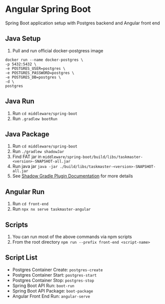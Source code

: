 # Angular Spring Boot

Spring Boot application setup with Postgres backend and Angular front end

## Java Setup

1. Pull and run official docker-postgress image

```
docker run --name docker-postgres \
-p 5432:5432 \
-e POSTGRES_USER=postgres \
-e POSTGRES_PASSWORD=postgres \
-e POSTGRES_DB=postgres \
-d \
postgres
```

## Java Run

1. Run `cd middleware/spring-boot`
2. Run `.gradlew bootRun`

## Java Package

1. Run `cd middleware/spring-boot`
2. Run `./gradlew shadowJar`
3. Find FAT jar in `middleware/spring-boot/build/libs/taskmaster-<version>-SNAPSHOT-all.jar`
4. Run java jar `java -jar ./build/libs/taskmaster-<version>-SNAPSHOT-all.jar`
5. See [Shadow Gradle Plugin Documentation](https://gradleup.com/shadow/) for more details

## Angular Run

1. Run `cd front-end`
2. Run `npx nx serve taskmaster-angular`

## Scripts

1. You can run most of the above commands via npm scripts
2. From the root directory `npm run --prefix front-end <script-name>`

## Script List

- Postgres Container Create: `postgres-create`
- Postgres Container Start: `postgres-start`
- Postgres Container Stop: `postgres-stop`
- Spring Boot API Run: `boot-run`
- Spring Boot API Package: `boot-package`
- Angular Front End Run: `angular-serve`
